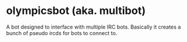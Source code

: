 olympicsbot (aka. multibot)
===========

A bot designed to interface with multiple IRC bots. Basically it creates a bunch of pseudo ircds for bots to connect to.
